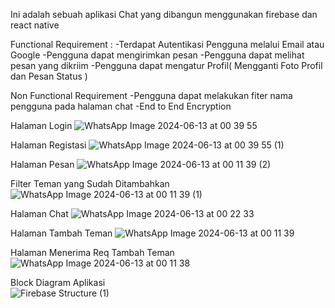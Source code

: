 Ini adalah sebuah aplikasi Chat yang dibangun menggunakan firebase dan react native

Functional Requirement : 
-Terdapat Autentikasi Pengguna melalui Email atau Google
-Pengguna dapat mengirimkan pesan
-Pengguna dapat melihat pesan yang dikriim
-Pengguna dapat mengatur Profil( Mengganti Foto Profil dan Pesan Status )

Non Functional Requirement
-Pengguna dapat melakukan fiter nama pengguna pada halaman chat
-End to End Encryption 

Halaman Login
![WhatsApp Image 2024-06-13 at 00 39 55](https://github.com/fadhilzamanNow/YuNgoB/assets/97293978/a6c7c4dc-4d54-4760-bb04-9260ab66f283)

Halaman Registasi 
![WhatsApp Image 2024-06-13 at 00 39 55 (1)](https://github.com/fadhilzamanNow/YuNgoB/assets/97293978/8f64f7f2-7c23-436b-86ac-e527d869a2eb)

Halaman Pesan
![WhatsApp Image 2024-06-13 at 00 11 39 (2)](https://github.com/fadhilzamanNow/YuNgoB/assets/97293978/ceac199d-0bfb-4b7d-ab10-8d072b209ada)

Filter Teman yang Sudah Ditambahkan
![WhatsApp Image 2024-06-13 at 00 11 39 (1)](https://github.com/fadhilzamanNow/YuNgoB/assets/97293978/f7df3e27-ff46-4ade-b4d0-62eb49112c0e)


Halaman Chat
![WhatsApp Image 2024-06-13 at 00 22 33](https://github.com/fadhilzamanNow/YuNgoB/assets/97293978/da0897ab-311d-429e-9270-326feb89a237)

Halaman Tambah Teman
![WhatsApp Image 2024-06-13 at 00 11 39](https://github.com/fadhilzamanNow/YuNgoB/assets/97293978/89f31cdc-c27b-47f9-9d0f-41eef3bff3cb)

Halaman Menerima Req Tambah Teman
![WhatsApp Image 2024-06-13 at 00 11 38](https://github.com/fadhilzamanNow/YuNgoB/assets/97293978/ac3ed4bc-313d-43bb-8f1b-ccf11ec1d794)



Block Diagram Aplikasi  
![Firebase Structure (1)](https://github.com/fadhilzamanNow/YuNgoB/assets/97293978/985faa73-d645-4033-adf1-4da35b253ba1)





